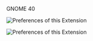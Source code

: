GNOME 40

![Preferences of this Extension](https://i.stack.imgur.com/SzoR2.png)

![Preferences of this Extension](https://i.stack.imgur.com/aIjkc.png)
